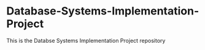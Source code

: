 # Database-Systems-Implementation-Project
This is the Databse Systems Implementation Project repository
